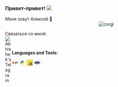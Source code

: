### Привет-привет! <img src="https://media.giphy.com/media/hvRJCLFzcasrR4ia7z/giphy.gif" width="25px">

Меня зовут Алексей 🤵
<br />
<img align="right" alt="corgi" src="https://media.giphy.com/media/3ohc17IuNgUpALSaIM/giphy.gif" width="200px">
<br />

Связаться со мной:
<br />
<a href="https://t.me/aapopkov">
  <img class="img-svg" align="left" alt="Abhishek's Telegram" width="22px" src="https://img.icons8.com/color/48/000000/telegram-app--v1.png"/>
</a>

<br />
  
**Languages and Tools:**  

<code><img height="20" src="https://raw.githubusercontent.com/github/explore/80688e429a7d4ef2fca1e82350fe8e3517d3494d/topics/git/git.png"></code>
<code><img height="20" src="https://raw.githubusercontent.com/github/explore/80688e429a7d4ef2fca1e82350fe8e3517d3494d/topics/python/python.png"></code>
<code><img height="20" src="https://raw.githubusercontent.com/github/explore/80688e429a7d4ef2fca1e82350fe8e3517d3494d/topics/javascript/javascript.png"></code>
<code><img height="20" src="https://raw.githubusercontent.com/github/explore/80688e429a7d4ef2fca1e82350fe8e3517d3494d/topics/php/php.png"></code>
